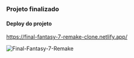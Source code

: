 ### Projeto finalizado

#### Deploy do projeto
https://final-fantasy-7-remake-clone.netlify.app/

![Final-Fantasy-7-Remake](https://user-images.githubusercontent.com/78483210/151634432-817336bd-bf23-4dcb-90af-9df01cbe503e.jpg)
